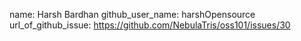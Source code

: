 name: Harsh Bardhan
github_user_name: harshOpensource
url_of_github_issue: https://github.com/NebulaTris/oss101/issues/30
